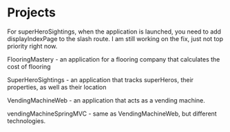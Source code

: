 # Projects
For superHeroSightings, when the application is launched, you need to add displayIndexPage to the slash route.  I am still working on the fix, just not top priority right now.

FlooringMastery - an application for a flooring company that calculates the cost of flooring
		
SuperHeroSightings - an application that tracks superHeros, their properties, as well as their location

VendingMachineWeb - an application that acts as a vending machine.  

vendingMachineSpringMVC - same as VendingMachineWeb, but different technologies. 
